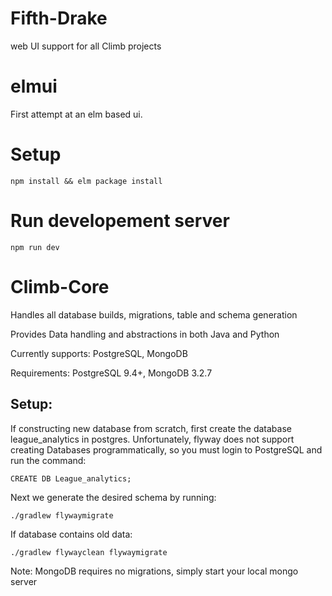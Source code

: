 Fifth-Drake
===========
web UI support  for all Climb projects

# elmui
First attempt at an elm based ui.

# Setup
`npm install && elm package install`

# Run developement server
`npm run dev`

Climb-Core
==========

Handles all database builds, migrations, table and schema generation

Provides Data handling and abstractions in both Java and Python

Currently supports: PostgreSQL, MongoDB

Requirements: PostgreSQL 9.4+, MongoDB 3.2.7
## Setup:
If constructing new database from scratch, first create the database league_analytics in postgres. Unfortunately, flyway does not support creating Databases programmatically, so you must login to PostgreSQL and run the command:

```CREATE DB League_analytics;```

Next we generate the desired schema by running:
```
./gradlew flywaymigrate
```

If database contains old data:
```
./gradlew flywayclean flywaymigrate
```
Note: MongoDB requires no migrations, simply start your local mongo server
